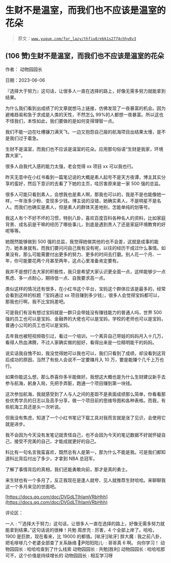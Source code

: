 # 生财不是温室，而我们也不应该是温室的花朵

> 原文：[`www.yuque.com/for_lazy/thfiu8/ebk1s2774chhy8v3`](https://www.yuque.com/for_lazy/thfiu8/ebk1s2774chhy8v3)



## (106 赞)生财不是温室，而我们也不应该是温室的花朵 

作者： 动物园园长 

日期：2023-06-06 

『选择大于努力』这句话，让很多人一直在选择的路上，好像无需多努力就能拿到结果。 

为什么我们看到出成绩了的文章就想马上链接，仿佛发现了一夜暴富的机会。因为避难趋易和急于求成是人类的天性，不然怎么 99%的人都想一夜暴富。所以这也不怪我们，本性如此，我们要做的是如何变得理智一点。 

我们不能一边在吐槽镰刀满天飞，一边又抱怨自己报的航海项目出结果太慢，是不是我们过于着急。 

生财不是温室，而我们也不应该是温室的花朵。应用那句俗语“生财是我家，环境靠大家”。 

很多人自我代入感的能力太强，老会觉得 xx 项目 xx 可以我也行。 

昨天无意中在小红书看到一篇笔记说的大概是素人起号不是天方夜谭，博主其实分享的蛮好，然后下意识的去看了下她的主页，哇厉害原来是一家 500 强的总监。 

很多人可能只看到素人，会想我也是素人啊，那我也可以的，我是不是也能像她一样，一年涨多少粉、变现多少钱。博主说的没错，她确实素人，不是明星不是名人。而我们也确实是素人，但是素人的群体天差地别，怎能单纯的划等号。 

我这人有个不好不坏的习惯，特别八卦，喜欢百度百科各种名人的资料，比如家庭背景、成名前是干嘛的经历了哪些事儿，到底是遇到贵人了还是家庭环境教育的好呢等等。 

她既然能够做到 500 强的总监，我觉得她做其他的也不会差，这就是成事的能力，她本身就有。而我们要问问自己我有没有呢，以往的经历干成过什么事情。如果没有，那么可能需要付出更多的努力、更多的时间去打磨。别人花一个月、一年，你可能要花两个月甚至两年，这点心里准备肯定要有。 

我并不是想打击大家的积极性，我只是希望大家认识更全面一点，这样能够少一点焦虑、多一点耐心，期待低一点、自我要求高一点。 

类似这样的情况还有很多，在小红书这个平台，宝妈这个群体应该是最多的，经常会看到这样的标题『宝妈通过 xx 项目赚到多少钱』，很多人会觉得宝妈都可以，那我也行啊，我不比宝妈差吧。 

可是我们有没有想过宝妈就是一群只会带娃没有赚钱能力的普通人吗，世界 500 强的员工也可以是宝妈、金融界的大佬也可以是宝妈，学校的老师也可以是宝妈，普通小公司的员工也可以是宝妈。 

去年我也被短视频吸引过，看过一个培训，一个离异自己带娃的妈妈月入十几万，看得人热血沸腾，不过人家确实做的挺好，看得出来是一位精明能干的妈妈。 

说实话我自愧不如，我没觉得她可以我也可以，我们只看到了成绩，却没看到这背后成功的原因，当然了有些人会说不一定要赚月入 10 万，要是能赚个几千上万也行。 

如果你能这么想，那么恭喜你多半能做好。我想这大概也是为什么生财建议新手去参与航海，躬身入局，先把手弄脏，跑通一个项目赚到第一块钱。 

这次参加航海，我就感受到了人与人之间的差距不是表面成绩那么简单，你看看那些优秀学员的日志以及高手分享，做一个项目前的思维导图和各种表格。而我，有些航海工具还是头一次听说。 

但我没有焦虑，知道了一个小红书笔记下载工具对我而言就是涨了见识，会使用它就是进步。 

我不会因为今天没有发笔记就责怪自己，也不会因为今天的笔记数据不好就怀疑自己，接受不完美的自己，才能成就更好的自己。 

科比有一句名言我蛮喜欢，既然总有人是第一，那为什么不能是我。可是我们都知道科比背后付出了多少，才拿到 NBA 总冠军。 

了解了事情背后的真相，我们还能勇敢向前，那才是真的勇士。 

来生财也有一个多月了，反正我现在是逢人就夸、见人就推荐生财哈哈。来聊聊我这一个多月来见的世面吧。 

[https://docs.qq.com/doc/DVGdLTlhIamVRbHhh](https://docs.qq.com/doc/DVGdLTlhIamVRbHhh) 

评论区： 

一人 : “『选择大于努力』这句话，让很多人一直在选择的路上，好像无需多努力就能拿到结果。”这句话说的很棒！共勉 周彦充 : 厉害，4 个全部上岸了。哈哈，1900 是巨款，现在看来，比 19000 的都值。[呲牙][呲牙] 胖大魔 : 我之前八卦，把毛嗲嗲几个老婆全部查了关系脉络 🌈尹阳阳阳儿· : 哥哥真 6 啊。 向你学习！ 动物园园长 : 哈哈哈查到了什么线索 动物园园长 : 共勉[胜利] 动物园园长 : 哈哈哈那可不，这个价值是持续增长的 动物园园长 : 相互学习呀
